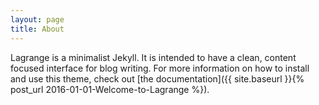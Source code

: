 ```yaml
---
layout: page
title: About
---
```

Lagrange is a minimalist Jekyll. It is intended to have a clean, content focused interface for blog writing. For more information on how to install and use this theme, check out [the documentation]({{ site.baseurl }}{% post_url 2016-01-01-Welcome-to-Lagrange %}).

